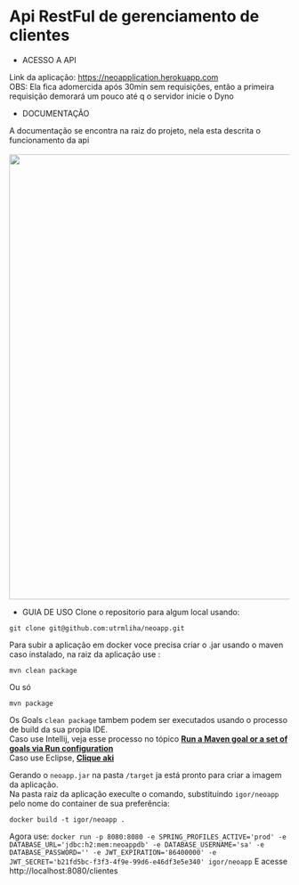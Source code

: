 # Api RestFul de gerenciamento de clientes
 - ACESSO A API

Link da aplicação: https://neoapplication.herokuapp.com <br />
OBS: Ela fica adomercida após 30min sem requisições, então a primeira requisição demorará um pouco até q o servidor inicie o Dyno

 - DOCUMENTAÇÃO

A documentação se encontra na raiz do projeto, nela esta descrita o funcionamento da api
<br /><br />
<img src="https://uploaddeimagens.com.br/images/003/625/529/full/imagem_2022-01-11_235948.png?1641956390" width = 800/>

- GUIA DE USO
Clone o repositorio para algum local usando:
```git
git clone git@github.com:utrmliha/neoapp.git
```
Para subir a aplicação em docker voce precisa criar o .jar usando o maven caso instalado, na raiz da aplicação use :
```
mvn clean package
```
Ou só 
```
mvn package
```
Os Goals ```clean package``` tambem podem ser executados usando o processo de build da sua propia IDE.<br />
Caso use Intellij, veja esse processo no tópico <b>[Run a Maven goal or a set of goals via Run configuration](https://www.jetbrains.com/help/idea/work-with-maven-goals.html#trigger_goal)</b> <br />
Caso use Eclipse, <b>[Clique aki](https://kkjavatutorials.com/how-to-create-a-runnable-jar-file-with-maven/)</b>

Gerando o ```neoapp.jar``` na pasta ```/target``` ja está pronto para criar a imagem da aplicação.<br />
Na pasta raiz da aplicação execulte o comando, substituindo ```igor/neoapp``` pelo nome do container de sua preferência:
```
docker build -t igor/neoapp .
```
Agora use: 
```docker run -p 8080:8080 -e SPRING_PROFILES_ACTIVE='prod' -e DATABASE_URL='jdbc:h2:mem:neoappdb' -e DATABASE_USERNAME='sa' -e DATABASE_PASSWORD='' -e JWT_EXPIRATION='86400000' -e JWT_SECRET='b21fd5bc-f3f3-4f9e-99d6-e46df3e5e340' igor/neoapp```
E acesse http://localhost:8080/clientes
